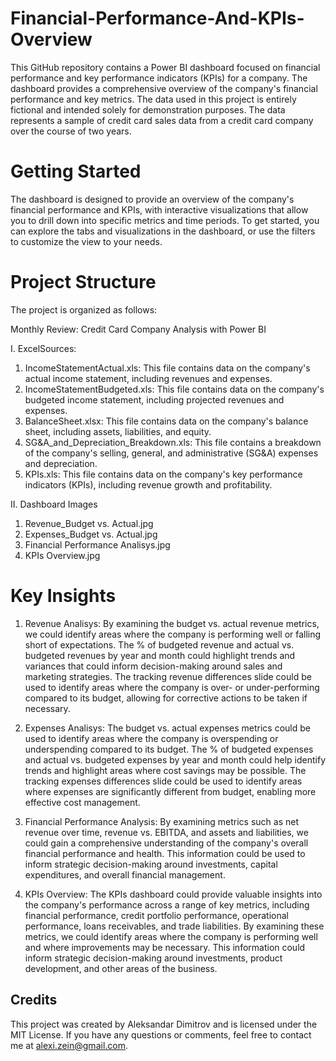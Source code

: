 # Financial-Performance-And-KPIs-Overview

This GitHub repository contains a Power BI dashboard focused on financial performance and key performance indicators (KPIs) for a company. The dashboard provides a comprehensive overview of the company's financial performance and key metrics. The data used in this project is entirely fictional and intended solely for demonstration purposes. The data represents a sample of credit card sales data from a credit card company over the course of two years.

# Getting Started

The dashboard is designed to provide an overview of the company's financial performance and KPIs, with interactive visualizations that allow you to drill down into specific metrics and time periods. To get started, you can explore the tabs and visualizations in the dashboard, or use the filters to customize the view to your needs.

# Project Structure 

The project is organized as follows:

Monthly Review: Credit Card Company Analysis with Power BI


I. ExcelSources:


1. IncomeStatementActual.xls: This file contains data on the company's actual income statement, including revenues and expenses. 
2. IncomeStatementBudgeted.xls: This file contains data on the company's budgeted income statement, including projected revenues and expenses.   
3. BalanceSheet.xlsx: This file contains data on the company's balance sheet, including assets, liabilities, and equity.   
4. SG&A_and_Depreciation_Breakdown.xls: This file contains a breakdown of the company's selling, general, and administrative (SG&A) expenses and depreciation.
5. KPIs.xls: This file contains data on the company's key performance indicators (KPIs), including revenue growth and profitability.
 

II. Dashboard Images

1. Revenue_Budget vs. Actual.jpg
2. Expenses_Budget vs. Actual.jpg
3. Financial Performance Analisys.jpg
4. KPIs Overview.jpg

# Key Insights

1. Revenue Analisys: By examining the budget vs. actual revenue metrics, we could identify areas where the company is performing well or falling short of expectations.    The % of budgeted revenue and actual vs. budgeted revenues by year and month could highlight trends and variances that could inform decision-making around sales and    marketing strategies. The tracking revenue differences slide could be used to identify areas where the company is over- or under-performing compared to its budget,    allowing for corrective actions to be taken if necessary. 

2. Expenses Analisys: The budget vs. actual expenses metrics could be used to identify areas where the company is overspending or underspending compared to its           budget. The % of budgeted expenses and actual vs. budgeted expenses by year and month could help identify trends and highlight areas where cost savings may be         possible. The tracking expenses differences slide could be used to identify areas where expenses are significantly different from budget, enabling more                 effective cost management.

3. Financial Performance Analysis: By examining metrics such as net revenue over time, revenue vs. EBITDA, and assets and liabilities, we could gain a comprehensive      understanding of the company's overall financial performance and health. This information could be used to inform strategic decision-making around investments,        capital expenditures, and overall financial management.

4. KPIs Overview: The KPIs dashboard could provide valuable insights into the company's performance across a range of key metrics, including financial performance, credit portfolio performance, operational performance, loans receivables, and trade liabilities. By examining these metrics, we could identify areas where the company is performing well and where improvements may be necessary. This information could inform strategic decision-making around investments, product development, and other areas of the business.


## Credits

This project was created by Aleksandar Dimitrov and is licensed under the MIT License. 
If you have any questions or comments, feel free to contact me at alexi.zein@gmail.com.
